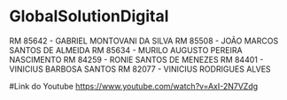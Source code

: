 # GlobalSolutionDigital

RM 85642 - GABRIEL MONTOVANI DA SILVA
RM 85508 - JOÃO MARCOS SANTOS DE ALMEIDA
RM 85634 - MURILO AUGUSTO PEREIRA NASCIMENTO
RM 84259 - RONIE SANTOS DE MENEZES
RM 84401 - VINICIUS BARBOSA SANTOS 
RM 82077 - VINICIUS RODRIGUES ALVES

#Link do Youtube
https://www.youtube.com/watch?v=AxI-2N7VZdg
